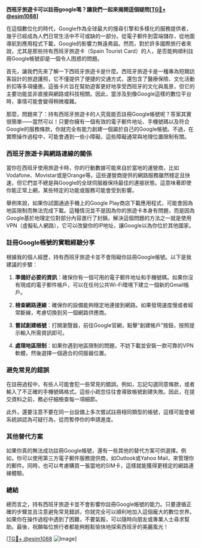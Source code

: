 **西班牙旅遊卡可以註冊google嗎？讓我們一起來揭開這個疑問[[TG💪+ @esim1088](https://t.me/s/esim1088)]**

在這個數位化的時代，Google作為全球最大的搜尋引擎和多樣化的服務提供者，幾乎已經成為人們日常生活中不可或缺的一部分。從電子郵件到雲端儲存，從地圖導航到應用程式下載，Google的影響力無遠弗屆。然而，對於許多國際旅行者來說，尤其是那些持有西班牙旅遊卡（Spain Tourist Card）的人，是否能夠順利註冊Google帳號卻是一個令人困惑的問題。

首先，讓我們先來了解一下西班牙旅遊卡是什麼。西班牙旅遊卡是一種專為短期訪客設計的旅遊護照，它不僅提供了便捷的交通方式，還包含了醫療保險、文化活動折扣等多項優惠。這張卡片旨在幫助遊客更好地享受西班牙的文化與風景，但它的主要功能並非直接與網路或科技相關。因此，當涉及到像Google這樣的數位平台時，事情可能會變得稍微複雜。

那麼，問題來了：持有西班牙旅遊卡的人究竟能否註冊Google帳號呢？答案其實很簡單——當然可以！只要你擁有一個有效的電子郵件地址、手機號碼以及符合Google的服務條款，你就完全有能力創建一個屬於自己的Google帳號。不過，在實際操作過程中，可能會遇到一些小障礙，這些障礙通常與地理位置限制有關。

### 西班牙旅遊卡與網路連線的關係

當你在西班牙使用旅遊卡時，你的行動數據可能來自於當地的運營商，比如Vodafone、Movistar或是Orange等。這些運營商提供的網路服務雖然穩定且快速，但它們並不總是與Google的全球伺服器保持最佳的連接狀態。這意味著即使你能正常上網，某些特定的功能或服務可能會受到影響。

舉例來說，如果你試圖通過手機上的Google Play商店下載應用程式，可能會因為地區限制而無法完成下載。這種情況並不是因為你的旅遊卡本身有問題，而是因為Google基於地理定位對部分內容進行了封鎖。解決這個問題的方法之一就是使用VPN（虛擬私人網路），它可以改變你的IP地址，讓Google以為你位於其他國家。

### 註冊Google帳號的實戰經驗分享

根據我的個人經歷，持有西班牙旅遊卡並不會阻礙你註冊Google帳號。以下是我建議的步驟：

1. **準備好必要的資訊**：確保你有一個可用的電子郵件地址和手機號碼。如果你沒有現成的電子郵件帳戶，可以在任何公共Wi-Fi環境下建立一個新的Gmail帳戶。
   
2. **檢查網路連線**：確保你的設備能夠穩定地連接到網路。如果發現速度慢或者經常斷線，考慮切換到另一個網路供應商。

3. **嘗試創建帳號**：打開瀏覽器，前往Google官網，點擊“創建帳戶”按鈕，按照提示輸入所需資訊即可。

4. **處理地區限制**：如果你遇到地區限制的問題，不妨下載並安裝一款可靠的VPN軟體，然後選擇一個適合的伺服器位置。

### 避免常見的錯誤

在註冊過程中，有些人可能會犯一些常見的錯誤。例如，忘記勾選同意條款，或者輸入了不正確的手機號碼格式。這些小疏忽往往會導致帳號創建失敗。因此，在提交資料之前，務必仔細檢查每一項細節。

此外，還要注意不要在同一台設備上多次嘗試註冊相同類型的帳號，這樣可能會被系統誤認為可疑行為，從而暫停你的申請進度。

### 其他替代方案

如果你真的無法成功註冊Google帳號，還有一些其他的替代方案可供選擇。例如，你可以使用第三方電子郵件服務提供商，如Outlook或Yahoo Mail，來管理你的郵件。同時，也可以考慮購買一張當地的SIM卡，這樣就能獲得更穩定的網路連線體驗。

### 總結

總而言之，持有西班牙旅遊卡並不會影響你註冊Google帳號的能力。只要遵循正確的步驟並且注意避免常見錯誤，你就完全可以順利地加入這個龐大的數位世界。如果你在操作過程中遇到了困難，不要氣餒，可以隨時向朋友或專業人士尋求幫助。最後，祝願每位旅行者都能夠輕鬆愉快地探索西班牙的美麗風光！

[[TG💪+ @esim1088](https://t.me/s/esim1088) ![Image](https://i.postimg.cc/4NQfJmqS/Snipaste-2025-05-13-00-14-12.png)]